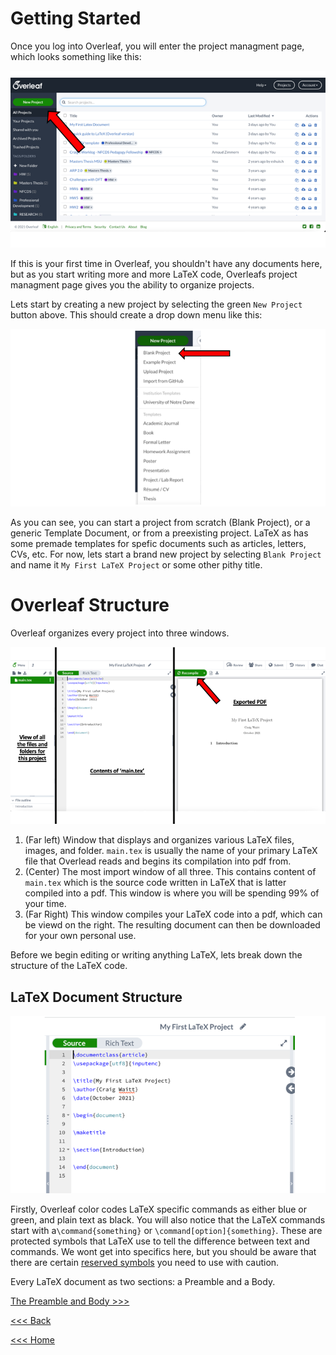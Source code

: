 # Getting Started
Once you log into Overleaf, you will enter the project managment page, which looks something like this:

![Starting](/images/Getting-Started.png)

If this is your first time in Overleaf, you shouldn't have any documents here, but as you start writing more and more LaTeX code, Overleafs project managment page gives you the ability to organize projects.

Lets start by creating a new project by selecting the green `New Project` button above. This should create a drop down menu like this:

![Blank](/images/Blank-project.png)

As you can see, you can start a project from scratch (Blank Project), or a generic Template Document, or from a preexisting project. LaTeX as has some premade templates for spefic documents such as articles, letters, CVs, etc. For now, lets start a brand new project by selecting `Blank Project` and name it `My First LaTeX Project` or some other pithy title.

# Overleaf Structure
Overleaf organizes every project into three windows.

![Overleaf](/images/Overleaf-config.png)

1. (Far left) Window that displays and organizes various LaTeX files, images, and folder. `main.tex` is usually the name of your primary LaTeX file that Overlead reads and begins its compilation into pdf from.
2. (Center) The most import window of all three. This contains content of `main.tex` which is the source code written in LaTeX that is latter compiled into a pdf. This window is where you will be spending 99% of your time. 
3. (Far Right) This window compiles your LaTeX code into a pdf, which can be viewd on the right. The resulting document can then be downloaded for your own personal use.

Before we begin editing or writing anything LaTeX, lets break down the structure of the LaTeX code.

## LaTeX Document Structure

![Doc_Struct](/images/Doc-Struct.png)

Firstly, Overleaf color codes LaTeX specific commands as either blue or green, and plain text as black. You will also notice that the LaTeX commands start with a`\command{something}` or `\command[option]{something}`. These are protected symbols that LaTeX use to tell the difference between text and commands. We wont get into specifics here, but you should be aware that there are certain [reserved symbols](https://www.overleaf.com/learn/latex/Creating_a_document_in_LaTeX#Reference_guide) you need to use with caution. 

Every LaTeX document as two sections: a Preamble and a Body.

[The Preamble and Body >>>](preamble-body.md)

[<<< Back](account.md)

[<<< Home](../README.md)
